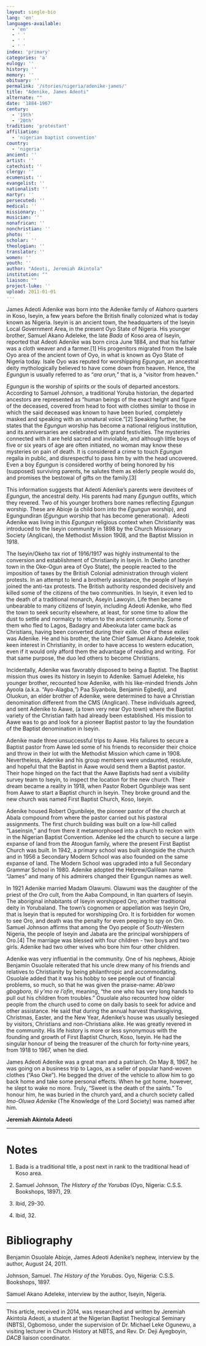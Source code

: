 ```yaml
---
layout: single-bio
lang: 'en'
languages-available:
  - 'en'
  - ' '
  - ' '
  - ' '
index: 'primary'
categories: 'a'
eulogy: ''
history: ''
memory: ''
obituary: ''
permalink: '/stories/nigeria/adenike-james/'
title: "Adenike, James Adeoti"
alternate: ""
date: '1884-1967'
century:
  - '19th'
  - '20th'
tradition: 'protestant'
affiliation:
  - 'nigerian baptist convention'
country:
  - 'nigeria'
ancient: ''
artist: ''
catechist: ''
clergy: ''
ecumenist: ''
evangelist: ''
nationalist: ''
martyr: ''
persecuted: ''
medical: ''
missionary: ''
musician: ''
nonafrican: ''
nonchristian: ''
photo: ''
scholar: ''
theologian: ''
translator: ''
women: ''
youth: ''
author: "Adeoti, Jeremiah Akintola"
institution: ""
liaison: ""
project-luke: ''
upload: 2011-01-01
---
```




James  Adeoti Adenike was born into the Adenike family of Alahoro quarters in Koso,  Iseyin, a few years before the British finally colonized what is today known as  Nigeria. Iseyin is an ancient town, the headquarters of the Iseyin Local  Government Area, in the present Oyo State of Nigeria. His younger brother, Samuel  Akano Adeleke, the late *Bada* of Koso  area of Iseyin, reported that Adeoti Adenike was born circa June 1884, and that  his father was a cloth weaver and a farmer.[1]  His progenitors migrated from the Isale Oyo area of the ancient town of  Oyo, in what is known as Oyo State of Nigeria today. Isale Oyo was reputed for  worshipping *Egungun*, an ancestral deity  mythologically believed to have come down from heaven. Hence, the *Egungun* is usually referred to as &ldquo;*ara orun,*&rdquo; that is, a &ldquo;visitor from  heaven.&rdquo;

*Egungun* is the worship  of spirits or the souls of departed ancestors. According to Samuel Johnson, a  traditional Yoruba historian, the departed ancestors are represented as &ldquo;human  beings of the exact height and figure of the deceased, covered from head to  foot with clothes similar to those in which the said deceased was known to have  been buried, completely masked and speaking with an unnatural voice.&rdquo;[2] Speaking  further, he states that the *Egungun* worship has become a national religious institution, and its anniversaries are  celebrated with grand festivities. The mysteries connected with it are held  sacred and inviolable, and although little boys of five or six years of age are  often initiated, no woman may know these mysteries on pain of death. It is considered  a crime to touch *Egungun* regalia in  public, and disrespectful to pass him by with the head uncovered. Even a boy *Egungun* is considered worthy of being  honored by his (supposed) surviving parents, he salutes them as elderly people  would do, and promises the bestowal of gifts on the family.[3]

This  information suggests that Adeoti Adenike&rsquo;s parents were devotees of *Egungun,* the ancestral deity. His  parents had many *Egungun* outfits,  which they revered. Two of his younger brothers bore names reflecting *Egungun* worship. These are Abioje (a  child born into the *Egungun* worship),  and Egungundiran (*Egungun* worship that  has become generational).  Adeoti Adenike  was living in this *Egungun* religious context  when Christianity was introduced to the Iseyin community in 1898 by the Church  Missionary Society (Anglican), the Methodist Mission 1908, and the Baptist  Mission in 1918.

The  Iseyin/Okeho tax riot of 1916/1917 was highly instrumental to the conversion  and establishment of Christianity in Iseyin. In Okeho (another town in the Oke-Ogun  area of Oyo State), the people reacted to the imposition of taxes by the  British Colonial administration through violent protests. In an attempt to lend  a brotherly assistance, the people of Iseyin joined the anti-tax protests. The  British authority responded decisively and killed some of the citizens of the  two communities. In Iseyin, it even led to the death of a traditional monarch, Aseyin  Lawoyin. Life then became unbearable to many citizens of Iseyin, including Adeoti  Adenike, who fled the town to seek security elsewhere, at least, for some time  to allow the dust to settle and normalcy to return to the ancient community. Some  of them who fled to Lagos, Badagry and Abeokuta later came back as Christians,  having been converted during their exile. One of these exiles was Adenike. He  and his brother, the late Chief Samuel Akano Adeleke, took keen interest in  Christianity, in order to have access to western education, even if it would  only afford them the advantage of reading and writing.  For that same purpose, the duo led others to  become Christians.

Incidentally,  Adenike was favorably disposed to being a Baptist. The Baptist mission thus  owes its history in Iseyin to Adenike. Samuel Adeleke, his younger brother,  recounted how Adenike, with his like-minded friends John Ayoola (a.k.a. &ldquo;Ayo-Alagba,&rdquo;)  Paa Siyanbola, Benjamin Egbediji, and Oluokun, an elder brother of Adenike,  were determined to have a Christian denomination different from the CMS  (Anglican). These individuals agreed, and sent Adenike to Aawe, (a town very  near Oyo town) where the Baptist variety of the Christian faith had already  been established. His mission to Aawe was to go and look for a pioneer Baptist  pastor to lay the foundation of the Baptist denomination in Iseyin.

Adenike  made three unsuccessful trips to Aawe. His failures to secure a Baptist pastor  from Aawe led some of his friends to reconsider their choice and throw in their  lot with the Methodist Mission which came in 1908.  Nevertheless, Adenike and his group members  were undaunted, resolute, and hopeful that the Baptist in Aawe would send them a  Baptist pastor. Their hope hinged on the fact that the Aawe Baptists had sent a  visibility survey team to Iseyin, to inspect the location for the new church. Their  dream became a reality in 1918, when Pastor Robert Ogunbileje was sent from  Aawe to start a Baptist church in Iseyin. They broke ground and the new church  was named First Baptist Church, Koso, Iseyin.

Adenike  housed Robert Ogunbileje, the pioneer pastor of the church at Abala compound  from where the pastor carried out his pastoral assignments. The first church  building was built on a low-hill called &ldquo;Laseinsin,&rdquo; and from there it  metamorphosed into a church to reckon with in the Nigerian Baptist Convention. Adenike  led the church to secure a large expanse of land from the Atoogun family,  where the present First Baptist Church was built. In 1942, a primary school was  built alongside the church and in 1956 a Secondary Modern School was also  founded on the same expanse of land. The Modern School was upgraded into a full  Secondary Grammar School in 1980. Adenike adopted the Hebrew/Galilean name  &ldquo;James&rdquo; and many of his admirers changed their Egungun names as well.

In  1921 Adenike married Madam Olawumi. Olawumi was the daughter of the priest of the *Oro* cult, from the Aaba Compound, in  Itan quarters of Iseyin. The aboriginal inhabitants of Iseyin worshipped Oro,  another traditional deity in Yorubaland. The town&rsquo;s cognomen or appellation was  Iseyin Oro, that is Iseyin that is reputed for worshipping Oro. It is  forbidden for women to see Oro, and death was the penalty for even peeping to  spy on Oro. Samuel Johnson affirms that among the Oyo people of South-Western  Nigeria, the people of Iseyin and Jabata are the principal worshippers of Oro.[4]  The marriage was blessed with four children - two boys and two girls.  Adenike had two other wives who bore him four other children.

Adenike  was very influential in the community. One of his nephews, Abioje Benjamin  Osuolale reiterated that his uncle drew many of his friends and relatives to  Christianity by being philanthropic and accommodating. Osuolale added that it  was his hobby to see people out of financial problems, so much, so that he was  given the praise-name: *Ab&rsquo;owo gbogboro,  tii y&rsquo;mo re l&rsquo;ofin*, meaning, &ldquo;the one who has very long hands to pull out  his children from troubles.&rdquo; Osuolale also recounted how older people from the  church used to come on daily basis to seek for advice and other assistance. He  said that during the annual harvest thanksgiving, Christmas, Easter, and the New  Year, Adenike&rsquo;s house was usually besieged by visitors, Christians and  non-Christians alike. He was greatly revered in the community. His life history  is more or less synonymous with the founding and growth of First Baptist  Church, Koso, Iseyin. He had the singular honour of being the treasurer of the  church for forty-nine years, from 1918 to 1967, when he died.

James  Adeoti Adenike was a great man and a patriarch. On May 8,  1967, he was going on a business trip to Lagos, as a seller of popular  hand-woven clothes (&ldquo;Aso Oke&rdquo;). He begged the driver of the vehicle to allow  him to go back home and take some personal effects. When he got home, however, he  slept to wake no more. Truly, &ldquo;Sweet is the death of the saints.&rdquo; To honour  him, he was buried in the church yard, and a church society called *Imo-Oluwa Adenike* (The Knowledge of the Lord Society) was named after him.

**Jeremiah Akintola Adeoti**

---

# Notes
1. Bada is a traditional title, a post next in rank to the traditional head of Koso area.

2. Samuel Johnson, *The History of the Yorubas* (Oyo, Nigeria: C.S.S. Bookshops, 1897), 29.

3. Ibid, 29-30.

4. Ibid, 32.

# Bibliography
Benjamin Osuolale Abioje, James Adeoti Adenike’s nephew, interview by the author, August 24, 2011.

Johnson, Samuel. *The History of the Yorubas*. Oyo, Nigeria: C.S.S. Bookshops, 1897.

Samuel Akano Adeleke, interview by the author, Iseyin, Nigeria.

---

This article, received in 2014, was researched and   written by Jeremiah Akintola Adeoti, a student at the Nigerian Baptist   Theological Seminary (NBTS), Ogbomoso, under the supervision of Dr. Michael Leke Ogunewu, a visiting lecturer in Church History at  NBTS, and Rev. Dr. Deji   Ayegboyin, *DACB* liaison coordinator.
